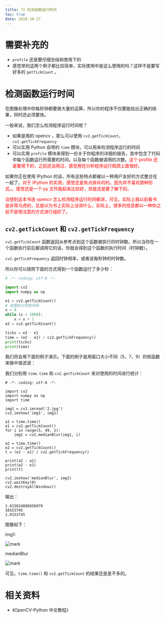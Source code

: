 ```yaml
---
title: 71 检测函数运行时间
toc: true
date: 2018-10-27
---
```

# 需要补充的

- `profile` 还是要仔细总结和使用下的
- 感觉举的这两个例子都比较简单，实际使用中是这么使用的吗？这样不是要写好多的 `getTickCount` 。

# 检测函数运行时间

在图像处理中你每秒钟都要做大量的运算，所以你的程序不仅要能给出正确的结果，同时还必须要快。

一般来说，我们怎么检测程序运行时间呢？

- 如果是用的 opencv ，那么可以使用 `cv2.getTickCount`，`cv2.getTickFrequency`
- 可以实用 Python 自带的 `time` 模块，可以用来检测程序运行的时间
- 可以实用 `profile` 模块来得到一份关于你程序的详细的报告，其中包含了代码中每个函数运行所需要的时间。以及每个函数被调用的次数。<span style="color:red;">这个 profile 还是要用下的，之前还没用过，感觉用在分析程序运行瓶颈上面很好。</span>


如果你正在使用 IPython 的话，所有这些特点都被以一种用户友好的方式整合在一起了。<span style="color:red;">对于 IPython 的实用，感觉还是有点排斥的的，因为并不喜欢那种形式。。感觉还是一个 py 文件跑起来比较好，但是还是要了解下的。</span>

<span style="color:red;">没想到这本书连 opencv 怎么检测程序运行时间都讲，可见，实际上我以前看书是非常马虎的，总是以为书上实际上没讲什么，实际上，很多的信息都以一种你之前不是很注意的方式进行组织了。</span>


## `cv2.getTickCount` 和 `cv2.getTickFrequency`

`cv2.getTickCount` 函数返回从参考点到这个函数被执行的时钟数。所以当你在一个函数执行前后都调用它的话，你就会得到这个函数的执行时间（时钟数）。

`cv2.getTickFrequency` 返回时钟频率，或者说每秒钟的时钟数。

所以你可以按照下面的方式得到一个函数运行了多少秒：

```python
# -*- coding: utf-8 -*-

import cv2
import numpy as np

e1 = cv2.getTickCount()
# 这里执行你的代码
x = 0
while (x < 1000):
    x = x + 1
e2 = cv2.getTickCount()

ticks = e2 - e1
time = (e2 - e1) / cv2.getTickFrequency()
print(ticks)
print(time)
```

我们将会用下面的例子演示。下面的例子是用窗口大小不同（5，7，9）的核函数来做中值滤波：

我们分别用 `time.time` 和 `cv2.getTickCount` 来对使用的时间进行统计：

```
# -*- coding: utf-8 -*-

import cv2
import numpy as np
import time

img1 = cv2.imread('2.jpg')
cv2.imshow('img1', img1)

a1 = time.time()
e1 = cv2.getTickCount()
for i in range(5, 49, 2):
    img1 = cv2.medianBlur(img1, i)

a2 = time.time()
e2 = cv2.getTickCount()
t = (e2 - e1) / cv2.getTickFrequency()

print(a2 - a1)
print(e2 - e1)
print(t)

cv2.imshow('medianBlur', img1)
cv2.waitKey(0)
cv2.destroyAllWindows()
```

输出：

```
1.015014886856079
10153745
1.0153745
```

图像如下：

img1:

![mark](http://images.iterate.site/blog/image/181027/jga4kefmeE.png?imageslim)

medianBlur

![mark](http://images.iterate.site/blog/image/181027/F0D1bIlGki.png?imageslim)


可见，`time.time()` 和 `cv2.getTickCount` 的结果还是差不多的。





# 相关资料

- 《OpenCV-Python 中文教程》
